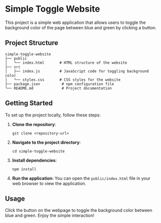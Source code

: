 # Simple Toggle Website

This project is a simple web application that allows users to toggle the background color of the page between blue and green by clicking a button.

## Project Structure

```
simple-toggle-website
├── public
│   └── index.html       # HTML structure of the website
├── src
│   ├── index.js         # JavaScript code for toggling background color
│   └── styles.css       # CSS styles for the website
├── package.json          # npm configuration file
└── README.md             # Project documentation
```

## Getting Started

To set up the project locally, follow these steps:

1. **Clone the repository**:
   ```
   git clone <repository-url>
   ```

2. **Navigate to the project directory**:
   ```
   cd simple-toggle-website
   ```

3. **Install dependencies**:
   ```
   npm install
   ```

4. **Run the application**:
   You can open the `public/index.html` file in your web browser to view the application.

## Usage

Click the button on the webpage to toggle the background color between blue and green. Enjoy the simple interaction!